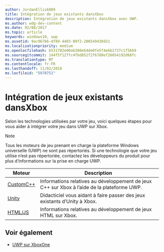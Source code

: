 ```yaml
---
author: JordanEllis6809
title: Intégration de jeux existants dansXbox
description: Intégration de jeux existants dansXbox avec UWP.
ms.author: wdg-dev-content
ms.date: 02/08/2017
ms.topic: article
keywords: windows10, uwp
ms.assetid: 9ac96766-df89-4403-89f2-200549436921
ms.localizationpriority: medium
ms.openlocfilehash: b531782e00ab380e64de0fe5f4e6b1737c1f5669
ms.sourcegitcommit: 144f5f127fc4fbd852f2f6780ef26054192d68fc
ms.translationtype: MT
ms.contentlocale: fr-FR
ms.lasthandoff: 11/02/2018
ms.locfileid: "5970751"
---
```

# <a name="bringing-existing-games-to-xbox"></a>Intégration de jeux existants dansXbox


Selon les technologies utilisées par votre jeu, voici quelques étapes pour vous aider à intégrer votre jeu dans UWP sur Xbox.

> [!NOTE]
> Tous les moteurs de jeu prenant en charge la plateforme Windows universelle (UWP) ne sont pas répertoriés. Si une technologie que votre jeu utilise n’est pas répertoriée, contactez les développeurs du produit pour plus d’informations sur la prise en charge UWP.

| Moteur      | Description |
|------------|-------------|
|[CustomC++](development-lanes-custom-cpp.md)| Informations relatives au développement de jeux C++ sur Xbox à l’aide de la plateforme UWP. |
|[Unity](development-lanes-unity.md)| Didacticiel vous aidant à faire passer des jeux existants d’Unity à Xbox. |
|[HTML/JS](development-lanes-html.md)| Informations relatives au développement de jeux HTML sur Xbox. |

## <a name="see-also"></a>Voir également

- [UWP sur XboxOne](index.md)
